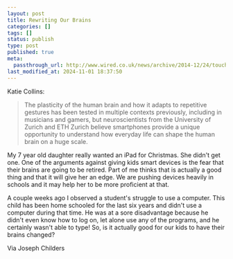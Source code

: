 ```yaml
---
layout: post
title: Rewriting Our Brains
categories: []
tags: []
status: publish
type: post
published: true
meta:
  passthrough_url: http://www.wired.co.uk/news/archive/2014-12/24/touchscreen-brain-thumbs
last_modified_at: 2024-11-01 18:37:50
---
```


Katie Collins:


>The plasticity of the human brain and how it adapts to repetitive gestures has been tested in multiple contexts previously, including in musicians and gamers, but neuroscientists from the University of Zurich and ETH Zurich believe smartphones provide a unique opportunity to understand how everyday life can shape the human brain on a huge scale.



My 7 year old daughter really wanted an iPad for Christmas. She didn't get one. One of the arguments against giving kids smart devices is the fear that their brains are going to be retired. Part of me thinks that is actually a good thing and that it will give her an edge. We are pushing devices heavily in schools and it may help her to be more proficient at that.


A couple weeks ago I observed a student's struggle to use a computer. This child has been home schooled for the last six years and didn't use a computer during that time. He was at a sore disadvantage because he didn't even know how to log on, let alone use any of the programs, and he certainly wasn't able to type! So, is it actually good for our kids to have their brains changed?


Via Joseph Childers
